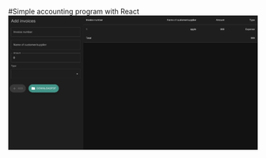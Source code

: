 

#Simple accounting program with React
![Screen capture for the project ](public/Screen_capture.jpg)